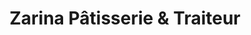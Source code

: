 ---
title: "Zarina Pâtisserie & Traiteur"
url: /montreal/zarina-patisserie-und-traiteur/
shop: Bäckerei
---